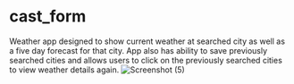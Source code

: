 # cast_form
Weather app designed to show current weather at searched city as well as a five day forecast for that city. App also has ability to save previously searched cities and allows users to click on the previously searched cities to view weather details again.
![Screenshot (5)](https://github.com/JMDT1004/cast_form/assets/131495987/82bdeccc-9f00-4b0c-8a85-bd2c09f89145)
